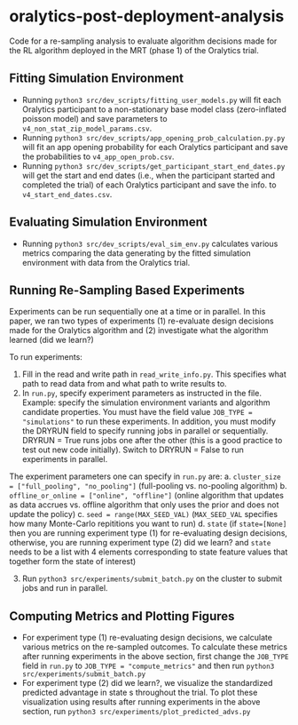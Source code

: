 # oralytics-post-deployment-analysis
Code for a re-sampling analysis to evaluate algorithm decisions made for the RL algorithm deployed in the MRT (phase 1) of the Oralytics trial.

## Fitting Simulation Environment
* Running `python3 src/dev_scripts/fitting_user_models.py` will fit each Oralytics participant to a non-stationary base model class (zero-inflated poisson model) and save parameters to `v4_non_stat_zip_model_params.csv`.
* Running `python3 src/dev_scripts/app_opening_prob_calculation.py.py` will fit an app opening probability for each Oralytics participant and save the probabilities to `v4_app_open_prob.csv`.
* Running `python3 src/dev_scripts/get_participant_start_end_dates.py` will get the start and end dates (i.e., when the participant started and completed the trial) of each Oralytics participant and save the info. to `v4_start_end_dates.csv`.

## Evaluating Simulation Environment
* Running `python3 src/dev_scripts/eval_sim_env.py` calculates various metrics comparing the data generating by the fitted simulation environment with data from the Oralytics trial.

## Running Re-Sampling Based Experiments
Experiments can be run sequentially one at a time or in parallel. In this paper, we ran two types of experiments (1) re-evaluate design decisions made for the Oralytics algorithm and (2) investigate what the algorithm learned (did we learn?)

To run experiments:

1. Fill in the read and write path in `read_write_info.py`. This specifies what path to read data from and what path to write results to.
2. In `run.py`, specify experiment parameters as instructed in the file. Example: specify the simulation environment variants and algorithm candidate properties. You must have the field value `JOB_TYPE = "simulations"` to run these experiments. In addition, you must modify the DRYRUN field to specify running jobs in parallel or sequentially. DRYRUN = True runs jobs one after the other (this is a good practice to test out new code initially). Switch to DRYRUN = False to run experiments in parallel.

The experiment parameters one can specify in `run.py` are:
a. `cluster_size = ["full_pooling", "no_pooling"]` (full-pooling vs. no-pooling algorithm)
b. `offline_or_online = ["online", "offline"]` (online algorithm that updates as data accrues vs. offline algorithm that only uses the prior and does not update the policy)
c. `seed = range(MAX_SEED_VAL)` (`MAX_SEED_VAL` specifies how many Monte-Carlo repititions you want to run)
d. `state` (if `state=[None]` then you are running experiment type (1) for re-evaluating design decisions, otherwise, you are running experiment type (2) did we learn? and `state` needs to be a list with 4 elements corresponding to state feature values that together form the state of interest)

3. Run `python3 src/experiments/submit_batch.py` on the cluster to submit jobs and run in parallel.

## Computing Metrics and Plotting Figures
* For experiment type (1) re-evaluating design decisions, we calculate various metrics on the re-sampled outcomes. To calculate these metrics after running experiments in the above section, first change the `JOB_TYPE` field in `run.py` to `JOB_TYPE = "compute_metrics"` and then run `python3 src/experiments/submit_batch.py` 
* For experiment type (2) did we learn?, we visualize the standardized predicted advantage in state s throughout the trial. To plot these visualization using results after running experiments in the above section, run `python3 src/experiments/plot_predicted_advs.py` 
